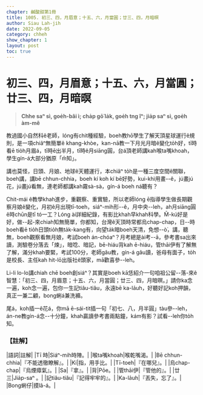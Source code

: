 ```yaml
---
chapter: 鹹酸甜第1冊
title: 1005. 初三、四，月眉意；十五、六，月當圓；廿三、四，月暗暝
author: Siau Lah-jih
date: 2022-09-05
category: chheh
show_chapter: 1
layout: post
toc: true
---
```


# 初三、四，月眉意；十五、六，月當圓；廿三、四，月暗暝
>**Chhe saⁿ sì, goe̍h-bâi ì; cha̍p gō͘ la̍k, goe̍h tng îⁿ; jia̍p saⁿ sì, goe̍h àm-mê**
  
教過國小自然科ê老師，lóng有chit種經驗，boeh教hō͘學生了解天頂星球運行ê規則，是一項chiâⁿ無簡單ê khang-khòe，kan-nā教一下月光月暗ê變化to̍h好，tī時看ē tio̍h月眉á，tī時ē出半月，tī時ê月siāng圓，台á頂老師講kah喉ta嘴khoah，學生gín-á大部分猶原「m̄知」。

講也莫怪，日頭、月娘、地球ê天體運行，本chiâⁿ to̍h是一種三度空間ê關聯，boeh講，講bē chhun-chhia，boeh kí koh kí bē好勢，kui-khì用畫--ê，jú畫jú花，jú畫jú看無，連老師都講kah霧sà-sà，gín-á boeh ná聽有？

Chit-mái ê教學khah進步，重觀察、重實驗，所以老師lóng ē指導學生做長期觀察月娘ê變化，月初ê月出現tī-toeh，siáⁿ-mih形--ê，月中央--leh，ah月siāng圓ê時chūn是tī tó一工？Lóng ài詳細紀錄，有影比khah早khah科學。M̄-kú好是好，做--起-來chiah知無簡單，你都知，台灣ê天頂時常都烏chap-chap，日--時boeh看ē tio̍h日頭tio̍h無ta̍k-kang有，向望ta̍k暗boeh天清，免想--ò͘，講，聽無，boeh觀察看無月娘，考試boeh án-chóaⁿ？月考總是ài考--ā，參考書sa出來讀，測驗卷分落去「煉」，暗唸、暗記，bē-hiáu背kah ē-hiáu，管thāi伊有了解無了解，滿分khah要緊，考試100分，老師gâu教，gín-á gâu讀，爸母有面子，to̍h是校長、主任kah hit-lō出版社ê頭家，mā歡喜參--leh。

Li-li lo-lo講chiah chē boeh創siáⁿ？其實是boeh kā恁紹介一句咱祖公留--落-來ê智慧：「初三、四，月眉意；十五、六，月當圓；廿三、四，月暗暝。」請你ka念一遍，koh念一遍，包你一生記tiâu-tiâu，永遠bē ka-la̍uh，好聽好記koh押韻，真正一兼二顧，bong蜊á兼洗褲。

尾á，koh插一ê花á，你mā ē-sái-tit插一句「初七、八，月半圓」tàu參--leh，án-ne教gín-á念--十分鐘，khah贏讀參考書兩點鐘，kám有影？試看--leh你to̍h知。

### 【註解】

|語詞|註解|
|Tī 時|Siáⁿ-mih時陣。|
|喉ta嘴khoah|喉乾嘴渴。|
|Bē chhun-chhia|『不能透徹瞭解』。|
|Kí|指，用手比。|
|Tī-toeh|『在哪兒』。|
|烏chap-chap|『烏煙瘴氣』。|
|Sa|『拿』。|
|背|Pōe。|
|管thāi伊|『管他的』。|
|廿三|Jia̍p-saⁿ 。|
|記tiâu-tiâu|『記得牢牢的』。|
|Ka-la̍uh|『丟失，忘了』。|
|Bong蜊仔|摸lâ-á。|